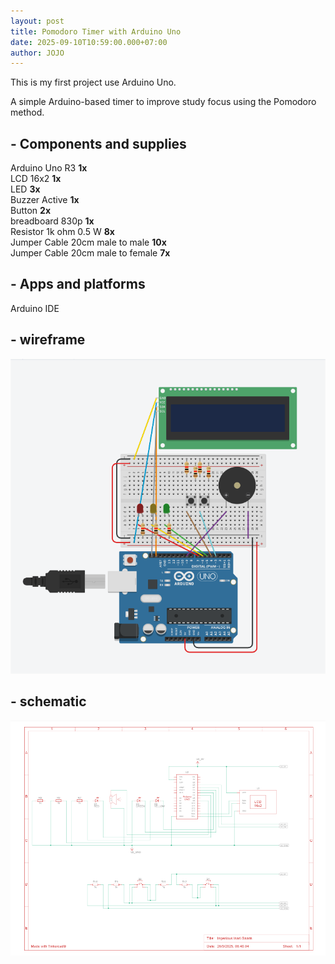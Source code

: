 ```yaml
---
layout: post
title: Pomodoro Timer with Arduino Uno
date: 2025-09-10T10:59:00.000+07:00
author: JOJO
---
```

This is my first project use Arduino Uno. <br>

A simple Arduino-based timer to improve study focus using the Pomodoro method.

## - Components and supplies
Arduino Uno R3 **1x** <br>
LCD 16x2 **1x** <br>
LED **3x** <br>
Buzzer Active **1x** <br>
Button **2x** <br>
breadboard 830p **1x** <br>
Resistor 1k ohm 0.5 W **8x** <br>
Jumper Cable 20cm male to male **10x** <br>
Jumper Cable 20cm male to female **7x**

## - Apps and platforms
Arduino IDE

## - wireframe
![Wireframe](/assets/uploads/wireframe.png)

## - schematic
![schematic](/assets/uploads/schematic.png)

